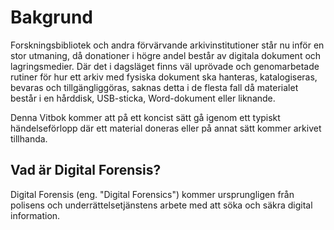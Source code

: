 # Bakgrund
Forskningsbibliotek och andra förvärvande arkivinstitutioner står nu inför en stor utmaning, då donationer i högre andel består av digitala dokument och lagringsmedier. Där det i dagsläget finns väl uprövade och genomarbetade rutiner för hur ett arkiv med fysiska dokument ska hanteras, katalogiseras, bevaras och tillgängliggöras, saknas detta i de flesta fall då materialet består i en hårddisk, USB-sticka, Word-dokument eller liknande.

Denna Vitbok kommer att på ett koncist sätt gå igenom ett typiskt händelseförlopp där ett material doneras eller på annat sätt kommer arkivet tillhanda.

## Vad är Digital Forensis?
Digital Forensis (eng. "Digital Forensics")  kommer ursprungligen från polisens och underrättelsetjänstens arbete med att söka och säkra digital information.




